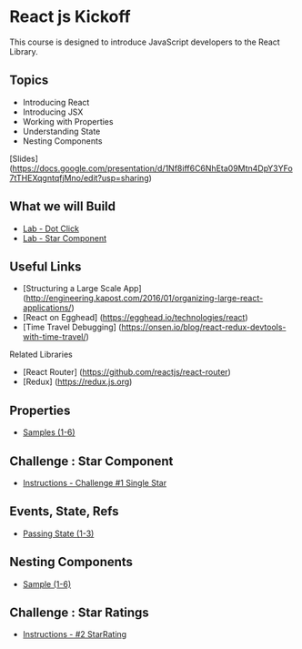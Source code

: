 React js Kickoff
================
This course is designed to introduce JavaScript developers to the React Library.

Topics
------
* Introducing React
* Introducing JSX
* Working with Properties
* Understanding State
* Nesting Components

[Slides] (https://docs.google.com/presentation/d/1Nf8iff6C6NhEta09Mtn4DpY3YFo7tTHEXqgntqfjMno/edit?usp=sharing)

What we will Build
----------
* [Lab - Dot Click](http://output.jsbin.com/vesayev/1/quiet)
* [Lab - Star Component](http://output.jsbin.com/moyiha/3/quiet)

Useful Links
--------
* [Structuring a Large Scale App] (http://engineering.kapost.com/2016/01/organizing-large-react-applications/)
* [React on Egghead] (https://egghead.io/technologies/react)
* [Time Travel Debugging] (https://onsen.io/blog/react-redux-devtools-with-time-travel/)

Related Libraries
* [React Router] (https://github.com/reactjs/react-router)
* [Redux] (https://redux.js.org)

Properties
----------
* [Samples (1-6)](http://jsbin.com/vimomo/1/edit?html,js)

Challenge : Star Component
----------
* [Instructions - Challenge #1 Single Star](https://github.com/MoonHighway/react-kickoff/tree/master/start-star-rating)

Events, State, Refs
----------
* [Passing State (1-3)](http://jsbin.com/xoqaki/1/edit?js)

Nesting Components
----------
* [Sample (1-6)](http://jsbin.com/lunoso/1/edit?js,output)

Challenge : Star Ratings
----------
* [Instructions - #2 StarRating](https://github.com/MoonHighway/react-kickoff/tree/master/start-star-rating)
